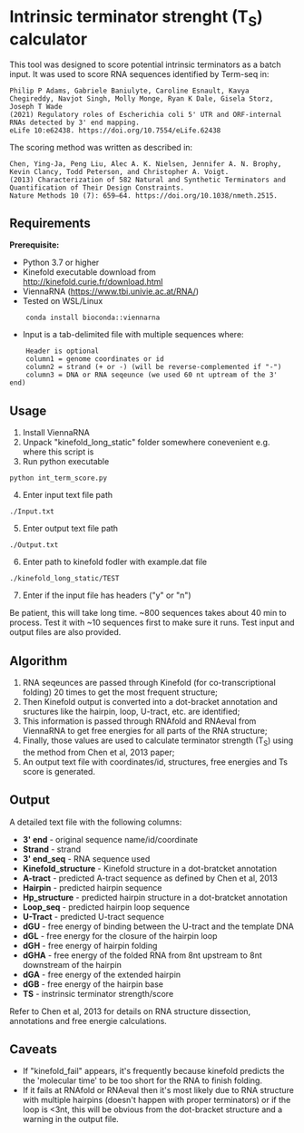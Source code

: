 Intrinsic terminator strenght (T<sub>S</sub>) calculator
===========================

This tool was designed to score potential intrinsic terminators as a batch input.
It was used to score RNA sequences identified by Term-seq in:

```
Philip P Adams, Gabriele Baniulyte, Caroline Esnault, Kavya Chegireddy, Navjot Singh, Molly Monge, Ryan K Dale, Gisela Storz, Joseph T Wade
(2021) Regulatory roles of Escherichia coli 5' UTR and ORF-internal RNAs detected by 3' end mapping.
eLife 10:e62438. https://doi.org/10.7554/eLife.62438
```
The scoring method was written as described in:

```
Chen, Ying-Ja, Peng Liu, Alec A. K. Nielsen, Jennifer A. N. Brophy, Kevin Clancy, Todd Peterson, and Christopher A. Voigt.
(2013) Characterization of 582 Natural and Synthetic Terminators and Quantification of Their Design Constraints. 
Nature Methods 10 (7): 659–64. https://doi.org/10.1038/nmeth.2515.
```

Requirements
-----
**Prerequisite:**
- Python 3.7 or higher
- Kinefold executable download from http://kinefold.curie.fr/download.html
- ViennaRNA (https://www.tbi.univie.ac.at/RNA/)
- Tested on WSL/Linux
```
	conda install bioconda::viennarna
```
- Input is a tab-delimited file with multiple sequences where:

```
	Header is optional
	column1 = genome coordinates or id
	column2 = strand (+ or -) (will be reverse-complemented if "-")
	column3 = DNA or RNA seqeunce (we used 60 nt uptream of the 3' end)
```
Usage
-----
1. Install ViennaRNA
2. Unpack "kinefold_long_static" folder somewhere conevenient e.g. where this script is
3. Run python executable
```
python int_term_score.py
```
4. Enter input text file path
```
./Input.txt
```
5. Enter output text file path
```
./Output.txt
```
6. Enter path to kinefold fodler with example.dat file
```
./kinefold_long_static/TEST
```
7. Enter if the input file has headers ("y" or "n")

Be patient, this will take long time. ~800 sequences takes about 40 min to process. 
Test it with ~10 sequences first to make sure it runs. Test input and output files are also provided.

Algorithm
---------

1. RNA seqeunces are passed through Kinefold (for co-transcriptional folding) 20 times to get the most frequent structure;
2. Then Kinefold output is converted into a dot-bracket annotation and sructures like the hairpin, loop, U-tract, etc. are identified;
3. This information is passed through RNAfold and RNAeval from ViennaRNA to get free energies for all parts of the RNA structure;
4. Finally, those values are used to calculate terminator strength (T<sub>S</sub>) using the method from Chen et al, 2013 paper;
5. An output text file with coordinates/id, structures, free energies and Ts score is generated.

Output
------

A detailed text file with the following columns:

- **3' end** - original sequence name/id/coordinate
- **Strand** - strand
- **3' end_seq** - RNA sequence used
- **Kinefold_structure** - Kinefold structure in a dot-bratcket annotation
- **A-tract** - predicted A-tract sequence as defined by Chen et al, 2013
- **Hairpin** - predicted hairpin sequence
- **Hp_structure** - predicted hairpin structure in a dot-bratcket annotation
- **Loop_seq** - predicted hairpin loop sequence
- **U-Tract** - predicted U-tract sequence
- **dGU** -  free energy of binding between the U-tract and the template DNA
- **dGL** - free energy for the closure of the hairpin loop 
- **dGH** - free energy of hairpin folding
- **dGHA** -  free energy of the folded RNA from 8nt upstream to 8nt downstream of the hairpin
- **dGA** - free energy of the extended hairpin
- **dGB** - free energy of the hairpin base 
- **TS** - instrinsic terminator strength/score

Refer to Chen et al, 2013 for details on RNA structure dissection, annotations and free energie calculations.

Caveats
-------

- If "kinefold_fail" appears, it's frequently because kinefold predicts the the 'molecular time' to be too short for the RNA to finish folding.
- If it fails at RNAfold or RNAeval then it's most likely due to RNA structure with multiple hairpins (doesn't happen with proper terminators) 
   or if the loop is <3nt, this will be obvious from the dot-bracket structure and a warning in the output file.
